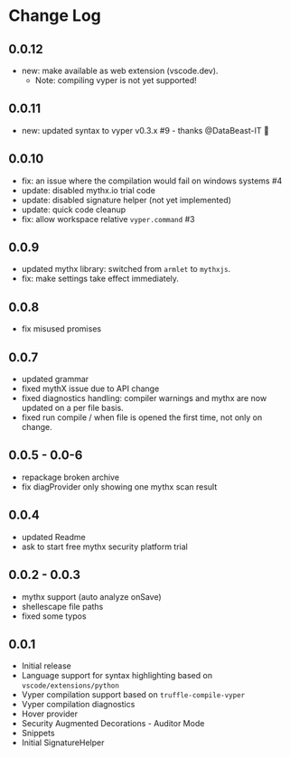 # Change Log

## 0.0.12
- new: make available as web extension (vscode.dev).
  - Note: compiling vyper is not yet supported!

## 0.0.11
- new: updated syntax to vyper v0.3.x #9 - thanks @DataBeast-IT 🙌

## 0.0.10
- fix: an issue where the compilation would fail on windows systems #4
- update: disabled mythx.io trial code
- update: disabled signature helper (not yet implemented)
- update: quick code cleanup
- fix: allow workspace relative `vyper.command` #3

## 0.0.9
- updated mythx library: switched from `armlet` to `mythxjs`.
- fix: make settings take effect immediately.

## 0.0.8
- fix misused promises

## 0.0.7
- updated grammar
- fixed mythX issue due to API change
- fixed diagnostics handling: compiler warnings and mythx are now updated on a per file basis. 
- fixed run compile / when file is opened the first time, not only on change.

## 0.0.5 - 0.0-6
- repackage broken archive
- fix diagProvider only showing one mythx scan result

## 0.0.4
- updated Readme
- ask to start free mythx security platform trial 

## 0.0.2 - 0.0.3
- mythx support (auto analyze onSave)
- shellescape file paths
- fixed some typos

## 0.0.1
- Initial release
- Language support for syntax highlighting based on `vscode/extensions/python`
- Vyper compilation support based on `truffle-compile-vyper`
- Vyper compilation diagnostics
- Hover provider
- Security Augmented Decorations - Auditor Mode
- Snippets
- Initial SignatureHelper
